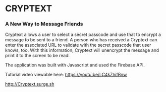 # CRYPTEXT

### A New Way to Message Friends

Cryptext allows a user to select a secret passcode and use that to encrypt a message to be sent to a friend.
A person who has received a Cryptext can enter the associated URL to validate with the secret passcode that user
knows, too. With this information, Cryptext will unencrypt the message and print it to the screen to be read.

The application was built with Javascript and used the Firebase API.

Tutorial video viewable here: https://youtu.be/LC4kZhifBnw

http://Cryptext.surge.sh
